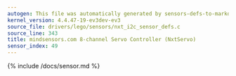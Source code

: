 ```yaml
---
autogen: This file was automatically generated by sensors-defs-to-markdown.py
kernel_version: 4.4.47-19-ev3dev-ev3
source_file: drivers/lego/sensors/nxt_i2c_sensor_defs.c
source_line: 343
title: mindsensors.com 8-channel Servo Controller (NxtServo)
sensor_index: 49
---
```


{% include /docs/sensor.md %}
